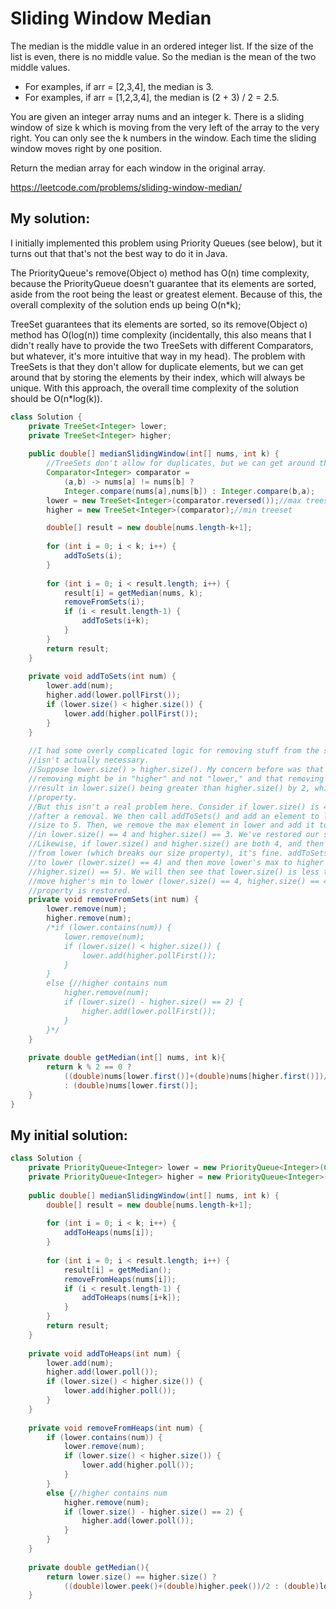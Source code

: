 # Sliding Window Median

The median is the middle value in an ordered integer list. If the size of the list is even, there is no middle value. So the median is the mean of the two middle values.

* For examples, if arr = [2,3,4], the median is 3.
* For examples, if arr = [1,2,3,4], the median is (2 + 3) / 2 = 2.5.

You are given an integer array nums and an integer k. There is a sliding window of size k which is moving from the very left of the array to the very right. You can only see the k numbers in the window. Each time the sliding window moves right by one position.

Return the median array for each window in the original array.

https://leetcode.com/problems/sliding-window-median/

## My solution:

I initially implemented this problem using Priority Queues (see below), but it turns out that that's not the best way to do it in Java.

The PriorityQueue's remove(Object o) method has O(n) time complexity, because the PriorityQueue doesn't guarantee that its elements are sorted, aside from the root being the least or greatest element. Because of this, the overall complexity of the solution ends up being O(n\*k);

TreeSet guarantees that its elements are sorted, so its remove(Object o) method has O(log(n)) time complexity (incidentally, this also means that I didn't really have to provide the two TreeSets with different Comparators, but whatever, it's more intuitive that way in my head). The problem with TreeSets is that they don't allow for duplicate elements, but we can get around that by storing the elements by their index, which will always be unique. With this approach, the overall time complexity of the solution should be O(n\*log(k)).

```Java
class Solution {
    private TreeSet<Integer> lower;
    private TreeSet<Integer> higher;
    
    public double[] medianSlidingWindow(int[] nums, int k) {
        //TreeSets don't allow for duplicates, but we can get around that by storing indices
        Comparator<Integer> comparator = 
            (a,b) -> nums[a] != nums[b] ? 
            Integer.compare(nums[a],nums[b]) : Integer.compare(b,a);
        lower = new TreeSet<Integer>(comparator.reversed());//max treeset
        higher = new TreeSet<Integer>(comparator);//min treeset

        double[] result = new double[nums.length-k+1];
        
        for (int i = 0; i < k; i++) {
            addToSets(i);
        }
        
        for (int i = 0; i < result.length; i++) {
            result[i] = getMedian(nums, k);
            removeFromSets(i);
            if (i < result.length-1) {
                addToSets(i+k);
            }
        }
        return result;
    }
    
    private void addToSets(int num) {
        lower.add(num);
        higher.add(lower.pollFirst());
        if (lower.size() < higher.size()) {
            lower.add(higher.pollFirst());
        }
    }
    
    //I had some overly complicated logic for removing stuff from the sets before, but it
    //isn't actually necessary. 
    //Suppose lower.size() > higher.size(). My concern before was that the element we were
    //removing might be in "higher" and not "lower," and that removing it from "higher" would 
    //result in lower.size() being greater than higher.size() by 2, which breaks our size 
    //property.
    //But this isn't a real problem here. Consider if lower.size() is 4 and higher.size() is 2
    //after a removal. We then call addToSets() and add an element to lower, increasing its
    //size to 5. Then, we remove the max element in lower and add it to higher, which results
    //in lower.size() == 4 and higher.size() == 3. We've restored our size property.
    //Likewise, if lower.size() and higher.size() are both 4, and then we remove an element
    //from lower (which breaks our size property), it's fine. addToSets will add an element
    //to lower (lower.size() == 4) and then move lower's max to higher (lower.size() == 3,
    //higher.size() == 5). We will then see that lower.size() is less than higher.size() and
    //move higher's min to lower (lower.size() == 4, higher.size() == 4). Again, the size
    //property is restored.
    private void removeFromSets(int num) {
        lower.remove(num);
        higher.remove(num);
        /*if (lower.contains(num)) {
            lower.remove(num);
            if (lower.size() < higher.size()) {
                lower.add(higher.pollFirst());
            }
        }
        else {//higher contains num
            higher.remove(num);
            if (lower.size() - higher.size() == 2) {
                higher.add(lower.pollFirst());
            }
        }*/
    }
    
    private double getMedian(int[] nums, int k){
        return k % 2 == 0 ?
            ((double)nums[lower.first()]+(double)nums[higher.first()])/2.0 
            : (double)nums[lower.first()];
    }
}
```

## My initial solution:

```Java
class Solution {
    private PriorityQueue<Integer> lower = new PriorityQueue<Integer>(Collections.reverseOrder());//max heap
    private PriorityQueue<Integer> higher = new PriorityQueue<Integer>();//min heap
    
    public double[] medianSlidingWindow(int[] nums, int k) {
        double[] result = new double[nums.length-k+1];
        
        for (int i = 0; i < k; i++) {
            addToHeaps(nums[i]);
        }
        
        for (int i = 0; i < result.length; i++) {
            result[i] = getMedian();
            removeFromHeaps(nums[i]);
            if (i < result.length-1) {
                addToHeaps(nums[i+k]);
            }
        }
        return result;
    }
    
    private void addToHeaps(int num) {
        lower.add(num);
        higher.add(lower.poll());
        if (lower.size() < higher.size()) {
            lower.add(higher.poll());
        }
    }
    
    private void removeFromHeaps(int num) {
        if (lower.contains(num)) {
            lower.remove(num);
            if (lower.size() < higher.size()) {
                lower.add(higher.poll());
            }
        }
        else {//higher contains num
            higher.remove(num);
            if (lower.size() - higher.size() == 2) {
                higher.add(lower.poll());
            }
        }
    }
    
    private double getMedian(){
        return lower.size() == higher.size() ?
            ((double)lower.peek()+(double)higher.peek())/2 : (double)lower.peek();
    }
```
